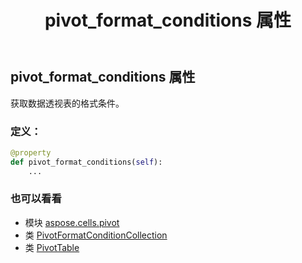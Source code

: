 ﻿---
title: pivot_format_conditions 属性
second_title: Aspose.Cells for Python via .NET API 参考文献
description:
type: docs
weight: 730
url: /zh/python-net/aspose.cells.pivot/pivottable/pivot_format_conditions/
is_root: false
---
## pivot_format_conditions 属性

获取数据透视表的格式条件。
### 定义：
```python
@property
def pivot_format_conditions(self):
    ...
```

### 也可以看看
* 模块 [aspose.cells.pivot](../../)
* 类 [PivotFormatConditionCollection](/cells/zh/python-net/aspose.cells.pivot/pivotformatconditioncollection)
* 类 [PivotTable](/cells/zh/python-net/aspose.cells.pivot/pivottable)
